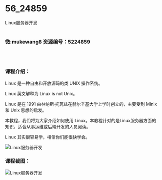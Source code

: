 # 56_24859
Linux服务器开发
<br/></br>
<h3>微:mukewang8 资源编号：5224859</h3>
<br/></br>
<h3>课程介绍：</h3>
<p>Linux 是一种自由和开放源码的类 UNIX 操作系统。</p>
<p>Linux 英文解释为 Linux is not Unix。</p>
<p>Linux 是在 1991 由林纳斯·托瓦兹在赫尔辛基大学上学时创立的，主要受到 Minix 和 Unix 思想的启发。</p>
<p>本教程，我们将为大家介绍如何使用 Linux。本教程针对的是<a title="查看与 Linux服务器 相关的文章" target="_blank">Linux服务器</a>方面的知识，适合从事运维或后端开发的人员阅读。</p>
<p>Linux 其实很容易学，相信你们能很快学会。</p>
<p><img src="https://www.ko996.com/wp-content/uploads/img/2022/06/1-87-300x201.png" alt="Linux服务器开发"></p>
<div class="info-desc">
<h3>课程截图：</h3>
<p><img src="https://www.ko996.com/wp-content/uploads/img/2022/06/2-79.png" alt="Linux服务器开发"></p>


			
</div>
